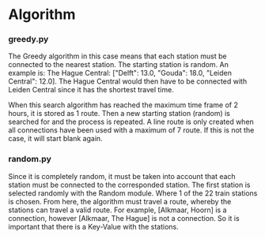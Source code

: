 # Algorithm

### greedy.py
The Greedy algorithm in this case means that each station must be connected to the nearest station. The starting station is random. An example is: The Hague Central: ["Delft": 13.0, "Gouda": 18.0, "Leiden Central": 12.0]. The Hague Central would then have to be connected with Leiden Central since it has the shortest travel time.

When this search algorithm has reached the maximum time frame of 2 hours, it is stored as 1 route. Then a new starting station (random) is searched for and the process is repeated. A line route is only created when all connections have been used with a maximum of 7 route. If this is not the case, it will start blank again.

### random.py
Since it is completely random, it must be taken into account that each station must be connected to the corresponded station. The first station is selected randomly with the Random module. Where 1 of the 22 train stations is chosen. From here, the algorithm must travel a route, whereby the stations can travel a valid route. For example, [Alkmaar, Hoorn] is a connection, however [Alkmaar, The Hague] is not a connection. So it is important that there is a Key-Value with the stations.

